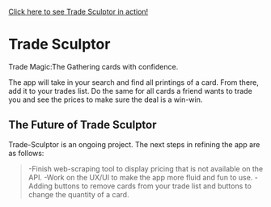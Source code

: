 [Click here to see Trade Sculptor in action!](http://trade-sculptor.surge.sh)
# Trade Sculptor
Trade Magic:The Gathering cards with confidence.  

The app will take in your search and find all printings of a card.  From there, add it to your trades list.  Do the same for all cards a friend wants to trade you and see the prices to make sure the deal is a win-win.

## The Future of Trade Sculptor
Trade-Sculptor is an ongoing project.  The next steps in refining the app are as follows:
>-Finish web-scraping tool to display pricing that is not available on the API.
>-Work on the UX/UI to make the app more fluid and fun to use.
>-Adding buttons to remove cards from your trade list and buttons to change the quantity of a card.

